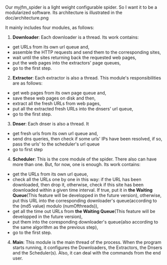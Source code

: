 Our myjfm_spider is a light weight configurable spider. So I want it to be a modularized software. Its architecture is illustrated in the doc/architecture.png

It mainly includes four modules, as follows:

1. **Downloader**: Each downloader is a thread. Its work contains:
  * get URLs from its own url queue and,
  * assemble the HTTP requests and send them to the corresponding sites,
  * wait until the sites returning back the requested web pages,
  * put the web pages into the extractors' page queues,
  * go to the first step.
2. **Extractor**: Each extractor is also a thread. This module's responsibilities are as follows:
  * get web pages from its own page queue and, 
  * save these web pages on disk and then,
  * extract all the fresh URLs from web pages,
  * put all the extracted fresh URLs into the dnsers' url queue,
  * go to the first step.
3. **Dnser**: Each dnser is also a thread. It
  * get fresh urls from its own url queue and, 
  * send dns queries, then check if some urls' IPs have been resolved, if so, 
pass the urls' to the scheduler's url queue
  * go to first step
4. **Scheduler**: This is the core module of the spider. There also can have more than one. But, for now, one is enough. Its work contains:
  * get the URLs from its own url queue,
  * check all the URLs one by one in this way: if the URL has been downloaded, then drop it, otherwise, check if this site has been downloaded within a given time interval. If true, put it in **the Waiting Queue**(This feature will be developped in the future version), otherwise, put this URL into the corresponding downloader's queue(according to the (md5 value) modulo (numOfthreads)),
  * get all the time out URLs from **the Waiting Queue**(This feature will be developped in the future version), 
  * put them into the coresponding downloader's queue(also according to the same algorithm as the previous step),
  * go to the first step.
4. **Main**: This module is the main thread of the process. When the program starts running, it configures the Downloaders, the Extractors, the Dnsers and the Scheduler(s). Also, it can deal with the commands from the end user.
